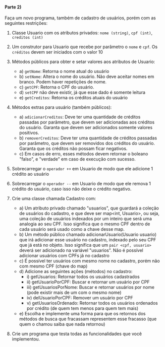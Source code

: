 #### Parte 2)
Faça um novo programa, também de cadastro de usuários, porém com as seguintes
restrições:
1) Classe Usuario com os atributos privados: ```nome (string)```, ```cpf (int)```, ```creditos (int)```
2) Um construtor para Usuario que recebe por parâmetro o ```nome``` e ```cpf```. Os ```créditos``` devem ser iniciados com o valor 10
3) Métodos públicos para obter e setar valores aos atributos de Usuario:

    - a) ```getNome```: Retorna o nome atual do usuário
    - b) ```setNome```: Altera o nome do usuário. Não deve aceitar nomes em branco. Podem haver repetições de nome.
    - c) ```getCPF```: Retorna o CPF do usuário.
    - d) ```setCPF``` não deve existir, já que esse dado é somente leitura
    - e) ```getCreditos```: Retorna os créditos atuais do usuário
    
4) Métodos extras para usuário (também públicos):
    - a) ```adicionarCreditos```: Deve ter uma quantidade de créditos passadas por parâmetro, que devem ser adicionadas aos créditos do usuário. Garanta que devem ser adicionados somente valores positivos.
    - b) ```removerCreditos```: Deve ter uma quantidade de créditos passadas por parâmetro, que devem ser removidos dos créditos do usuário. Garanta que os créditos não possam ficar negativos.
    - c) Em casos de erro, esses métodos devem retornar o boleano "falso", e "verdade" em caso de execução com sucesso.

5) Sobrecarregar o ```operador ++``` em Usuario de modo que ele adicione 1 crédito ao usuário
6) Sobrecarregar o ```operador --``` em Usuario de modo que ele remova 1 crédito do usuário, caso isso não deixe o crédito negativo.
7) Crie uma classe chamada Cadastro com:
    - a) Um atributo privado chamado "usuarios", que guardará a coleção de usuários do cadastro, e que deve ser map<int, Usuario>, ou seja, uma coleção de usuários indexados por um inteiro que será uma analogia ao seu CPF. Isso significa que o mesmo CPF dentro de cada usuário será usado como a chave desse map.
    - b) Um método público chamado adicionarUsuario(Usuario usuario) que irá adicionar esse usuário no cadastro, indexado pelo seu CPF que já está no objeto. Isso significa que um ```pair <cpf, usuario>``` deverá ser adicionado na variável "usuarios". Não é possível adicionar usuários com CPFs já no cadastro
    - c) É possível ter usuários com mesmo nome no cadastro, porém não com mesmo CPF (chave do map)
    - d) Adicione as seguintes ações (métodos) no cadastro:
      - i) getUsuarios: Retornar todos os usuários cadastrados
      - ii) getUsuarioPorCPF: Buscar e retornar um usuário por CPF
      - iii) getUsuariosPorNome: Buscar e retornar usuários por nome (pode existir mais de um com o mesmo nome)
      - iv) delUsuarioPorCPF: Remover um usuário por CPF
      - v) getUsuariosOrdenado: Retornar todos os usuários ordenados por crédito (de quem tem menos para quem tem mais)
    - e) Escolha e implemente uma forma para que os retornos dos métodos de busca que fracassam representem esse fracasso (que quem o chamou saiba que nada retornou)
   
8) Crie um programa que testa todas as funcionalidades que você implementou.
